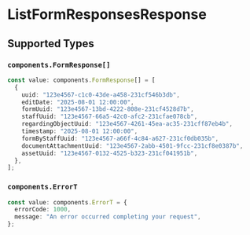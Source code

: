 # ListFormResponsesResponse


## Supported Types

### `components.FormResponse[]`

```typescript
const value: components.FormResponse[] = [
  {
    uuid: "123e4567-c1c0-43de-a458-231cf546b3db",
    editDate: "2025-08-01 12:00:00",
    formUuid: "123e4567-13bd-4222-808e-231cf4528d7b",
    staffUuid: "123e4567-66a5-42c0-afc2-231cfae078cb",
    regardingObjectUuid: "123e4567-4261-45ea-ac35-231cff87eb4b",
    timestamp: "2025-08-01 12:00:00",
    formByStaffUuid: "123e4567-a66f-4c84-a627-231cf0db035b",
    documentAttachmentUuid: "123e4567-2abb-4501-9fcc-231cf8e0387b",
    assetUuid: "123e4567-0132-4525-b323-231cf041951b",
  },
];
```

### `components.ErrorT`

```typescript
const value: components.ErrorT = {
  errorCode: 1000,
  message: "An error occurred completing your request",
};
```

